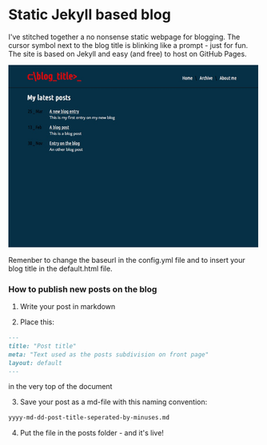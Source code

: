 # Static Jekyll based blog

I've stitched together a no nonsense static webpage for blogging. The cursor symbol next to the blog title is blinking like a prompt - just for fun. The site is based on Jekyll and easy (and free) to host on GitHub Pages.

<img src="img/screenshot.png" width="500">

Remenber to change the baseurl in the config.yml file and to insert your blog title in the default.html file.

### How to publish new posts on the blog

1. Write your post in markdown

2. Place this:
```md
---
title: "Post title"
meta: "Text used as the posts subdivision on front page"
layout: default
---
```

in the very top of the document

3. Save your post as a md-file with this naming convention:
```md
yyyy-md-dd-post-title-seperated-by-minuses.md
```

4. Put the file in the posts folder - and it's live!
